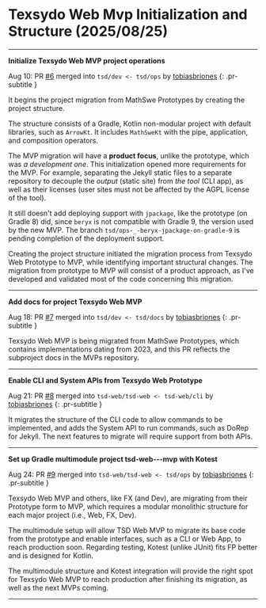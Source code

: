 <!-- Copyright (c) 2024 Tobias Briones. All rights reserved. -->
<!-- SPDX-License-Identifier: CC-BY-4.0 -->
<!-- This file is part of https://github.com/tobiasbriones/blog -->

# Texsydo Web Mvp Initialization and Structure (2025/08/25)

---

**Initialize Texsydo Web MVP project operations**

Aug 10: PR [#6](https://github.com/texsydo/texsydo---mvp/pull/6) merged into `tsd/dev <- tsd/ops` by [tobiasbriones](https://github.com/tobiasbriones)
{: .pr-subtitle }

It begins the project migration from MathSwe Prototypes by creating the project
structure.

The structure consists of a Gradle, Kotlin non-modular project with default
libraries, such as `ArrowKt`. It includes `MathSweKt` with the pipe,
application, and composition operators.

The MVP migration will have a **product focus**, unlike the prototype, which was
*a development one*. This initialization opened more requirements for the MVP.
For example, separating the Jekyll static files to a separate repository to
decouple the *output* (static site) from *the tool* (CLI app), as well as their
licenses (user sites must not be affected by the AGPL license of the tool).

It still doesn't add deploying support with `jpackage`, like the prototype (on
Gradle 8) did, since `beryx` is not compatible with Gradle 9, the version used
by the new MVP. The branch `tsd/ops-_-beryx-jpackage-on-gradle-9` is pending
completion of the deployment support.

Creating the project structure initiated the migration process from Texsydo Web
Prototype to MVP, while identifying important structural changes. The migration
from prototype to MVP will consist of a product approach, as I've developed and
validated most of the code concerning this migration.

---

**Add docs for project Texsydo Web MVP**

Aug 18: PR [#7](https://github.com/texsydo/texsydo---mvp/pull/7) merged into `tsd/dev <- tsd/docs` by [tobiasbriones](https://github.com/tobiasbriones)
{: .pr-subtitle }

Texsydo Web MVP is being migrated from MathSwe Prototypes, which contains
implementations dating from 2023, and this PR reflects the subproject docs in
the MVPs repository.


---

**Enable CLI and System APIs from Texsydo Web Prototype**

Aug 21: PR [#8](https://github.com/texsydo/texsydo---mvp/pull/8) merged into `tsd-web/tsd-web <- tsd-web/cli` by [tobiasbriones](https://github.com/tobiasbriones)
{: .pr-subtitle }

It migrates the structure of the CLI code to allow commands to be implemented,
and adds the System API to run commands, such as DoRep for Jekyll. The next
features to migrate will require support from both APIs.


---

**Set up Gradle multimodule project tsd-web---mvp with Kotest**

Aug 24: PR [#9](https://github.com/texsydo/texsydo---mvp/pull/9) merged into `tsd-web/tsd-web <- tsd/ops` by [tobiasbriones](https://github.com/tobiasbriones)
{: .pr-subtitle }

Texsydo Web MVP and others, like FX (and Dev), are migrating from their
Prototype form to MVP, which requires a modular monolithic structure for each
major project (i.e., Web, FX, Dev).

The multimodule setup will allow TSD Web MVP to migrate its base code from the
prototype and enable interfaces, such as a CLI or Web App, to reach production
soon. Regarding testing, Kotest (unlike JUnit) fits FP better and is designed
for Kotlin.

The multimodule structure and Kotest integration will provide the right spot for
Texsydo Web MVP to reach production after finishing its migration, as well as
the next MVPs coming.

---
